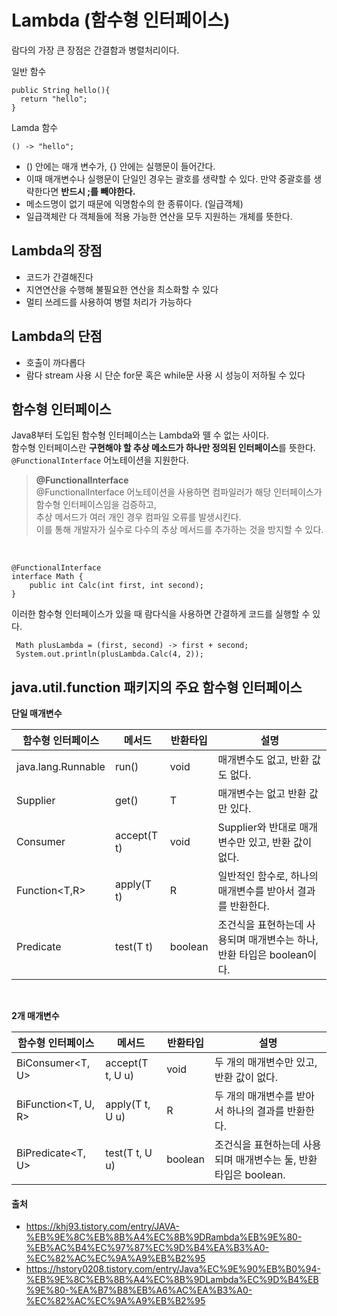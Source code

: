 # Lambda (함수형 인터페이스)

람다의 가장 큰 장점은 간결함과 병렬처리이다. <br>

일반 함수 
```
public String hello(){
  return "hello";
}
```

Lamda 함수 

```
() -> "hello";
```

- () 안에는 매개 변수가, {} 안에는 실행문이 들어간다. <br>
- 이때 매개변수나 실행문이 단일인 경우는 괄호를 생략할 수 있다. 만약 중괄호를 생략한다면 **반드시 ;를 빼야한다.**
- 메소드명이 없기 때문에 익명함수의 한 종류이다. (일급객체)
- 일급객체란 다 객체들에 적용 가능한 연산을 모두 지원하는 개체를 뜻한다.

## Lambda의 장점

- 코드가 간결해진다
- 지연연산을 수행해 불필요한 연산을 최소화할 수 있다
- 멀티 쓰레드를 사용하여 병렬 처리가 가능하다

## Lambda의 단점 

- 호출이 까다롭다
- 람다 stream 사용 시 단순 for문 혹은 while문 사용 시 성능이 저하될 수 있다

## 함수형 인터페이스 

Java8부터 도입된 함수형 인터페이스는 Lambda와 뗄 수 없는 사이다. <br>
함수형 인터페이스란 **구현해야 할 추상 메소드가 하나만 정의된 인터페이스**를 뜻한다. <br>
`@FunctionalInterface` 어노테이션을 지원한다. <br>

>**@FunctionalInterface** <br>
>@FunctionalInterface 어노테이션을 사용하면 컴파일러가 해당 인터페이스가 함수형 인터페이스임을 검증하고, <br>추상 메서드가 여러 개인 경우 컴파일 오류를 발생시킨다.<br>
>이를 통해 개발자가 실수로 다수의 추상 메서드를 추가하는 것을 방지할 수 있다.
<br>

```
@FunctionalInterface
interface Math {
    public int Calc(int first, int second);
} 
```

이러한 함수형 인터페이스가 있을 때 람다식을 사용하면 간결하게 코드를 실행할 수 있다. <br>

```
 Math plusLambda = (first, second) -> first + second;
 System.out.println(plusLambda.Calc(4, 2));
```

## java.util.function 패키지의 주요 함수형 인터페이스

**단일 매개변수**

| 함수형 인터페이스 | 메서드      | 반환타입 | 설명                                       |
|-------------------|-------------|----------|--------------------------------------------|
| java.lang.Runnable| run()       | void     | 매개변수도 없고, 반환 값도 없다.           |
| Supplier<T>       | get()       | T        | 매개변수는 없고 반환 값만 있다.             |
| Consumer<T>       | accept(T t) | void     | Supplier와 반대로 매개변수만 있고, 반환 값이 없다. |
| Function<T,R>     | apply(T t)  | R        | 일반적인 함수로, 하나의 매개변수를 받아서 결과를 반환한다. |
| Predicate<T>      | test(T t)   | boolean  | 조건식을 표현하는데 사용되며 매개변수는 하나, 반환 타입은 boolean이다. |
<br>

**2개 매개변수**

| 함수형 인터페이스 | 메서드          | 반환타입 | 설명                                       |
|-------------------|-----------------|----------|--------------------------------------------|
| BiConsumer<T, U>  | accept(T t, U u) | void     | 두 개의 매개변수만 있고, 반환 값이 없다.  |
| BiFunction<T, U, R>| apply(T t, U u) | R        | 두 개의 매개변수를 받아서 하나의 결과를 반환한다. |
| BiPredicate<T, U> | test(T t, U u)   | boolean  | 조건식을 표현하는데 사용되며 매개변수는 둘, 반환 타입은 boolean. |


#### 출처
- https://khj93.tistory.com/entry/JAVA-%EB%9E%8C%EB%8B%A4%EC%8B%9DRambda%EB%9E%80-%EB%AC%B4%EC%97%87%EC%9D%B4%EA%B3%A0-%EC%82%AC%EC%9A%A9%EB%B2%95
- https://hstory0208.tistory.com/entry/Java%EC%9E%90%EB%B0%94-%EB%9E%8C%EB%8B%A4%EC%8B%9DLambda%EC%9D%B4%EB%9E%80-%EA%B7%B8%EB%A6%AC%EA%B3%A0-%EC%82%AC%EC%9A%A9%EB%B2%95







